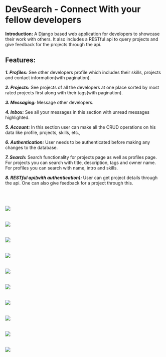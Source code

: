 # DevSearch - Connect With your fellow developers

**Introduction:**  A Django based web application for developers to showcase their work with others. It also includes a RESTful api to query projects and give feedback for the projects through the api.

## Features:
 ***1. Profiles:*** See other developers profile which includes their skills, projects and contact information(with pagination).
 
 ***2. Projects:*** See projects of all the developers at one place sorted by most rated projects first along with their tags(with pagination).
 
 ***3. Messaging:*** Message other developers.
 
 ***4. Inbox:*** See all your messages in this section with unread messages highlighted.
 
 ***5. Account:*** In this section user can make all the CRUD operations on his data like profile, projects, skills, etc.,
 
 ***6. Authentication:*** User needs to be authenticated before making any changes to the database.
 
 ***7. Search:*** Search functionality for projects page as well as profiles page. For projects you can search with title, description, tags and owner name. For profiles you can search with name, intro and skills.
 
 ***8. RESTful api(with authentication):*** User can get project details through the api. One can also give feedback for a project through this.
 
 \
 \
 \
 ![](https://github.com/ganapathi7869/projects/blob/main/django/devsearch/static/images/demo/profiles1.JPG)
 \
 \
 \
 ![](https://github.com/ganapathi7869/projects/blob/main/django/devsearch/static/images/demo/profiles2.JPG)
 \
 \
 \
 ![](https://github.com/ganapathi7869/projects/blob/main/django/devsearch/static/images/demo/projects1.JPG)
 \
 \
 \
 ![](https://github.com/ganapathi7869/projects/blob/main/django/devsearch/static/images/demo/projects2.JPG)
 \
 \
 \
 ![](https://github.com/ganapathi7869/projects/blob/main/django/devsearch/static/images/demo/Inbox.JPG)
 \
 \
 \
 ![](https://github.com/ganapathi7869/projects/blob/main/django/devsearch/static/images/demo/account1.JPG)
 \
 \
 \
 ![](https://github.com/ganapathi7869/projects/blob/main/django/devsearch/static/images/demo/account2.JPG)
 \
 \
 \
 ![](https://github.com/ganapathi7869/projects/blob/main/django/devsearch/static/images/demo/login.JPG)
 \
 \
 \
 ![](https://github.com/ganapathi7869/projects/blob/main/django/devsearch/static/images/demo/signup.JPG)
 \
 \
 \
 ![](https://github.com/ganapathi7869/projects/blob/main/django/devsearch/static/images/demo/passwordreset.JPG)
